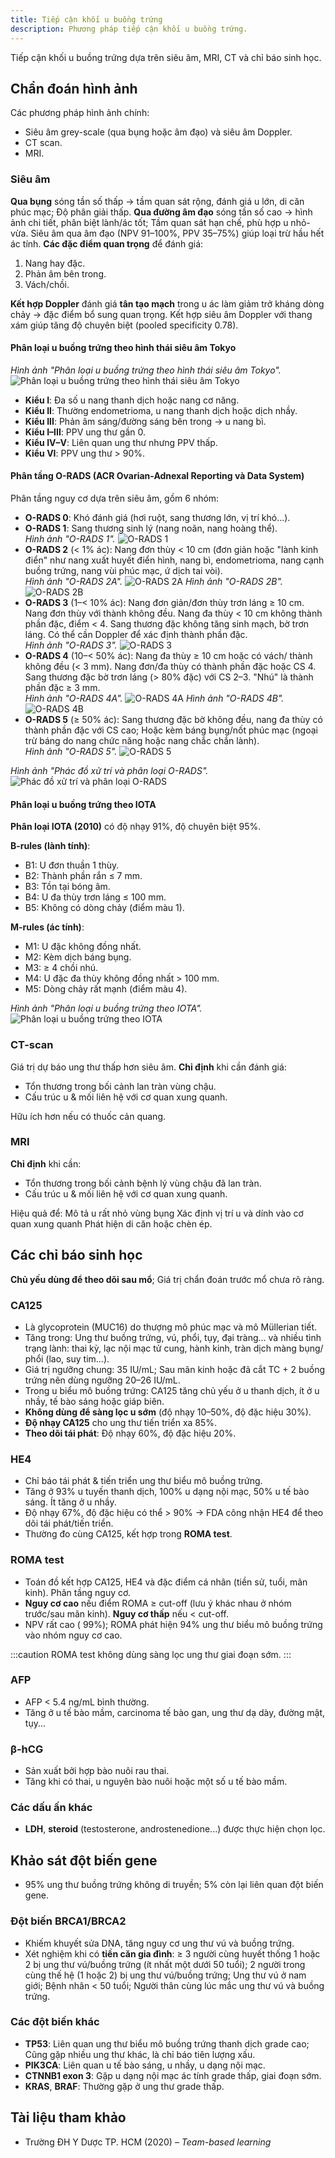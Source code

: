 ```yaml
---
title: Tiếp cận khối u buồng trứng
description: Phương pháp tiếp cận khối u buồng trứng.
---
```


Tiếp cận khối u buồng trứng dựa trên siêu âm, MRI, CT và chỉ báo sinh học.

## Chẩn đoán hình ảnh

Các phương pháp hình ảnh chính:

- Siêu âm grey-scale (qua bụng hoặc âm đạo) và siêu âm Doppler.
- CT scan.
- MRI.

### Siêu âm

**Qua bụng** sóng tần số thấp → tầm quan sát rộng, đánh giá u lớn, di căn phúc mạc; Độ phân giải thấp. **Qua đường âm đạo** sóng tần số cao → hình ảnh chi tiết, phân biệt lành/ác tốt; Tầm quan sát hạn chế, phù hợp u nhỏ-vừa. Siêu âm qua âm đạo (NPV 91–100%, PPV 35–75%) giúp loại trừ hầu hết ác tính. **Các đặc điểm quan trọng** để đánh giá:

1. Nang hay đặc.
2. Phản âm bên trong.
3. Vách/chồi.

**Kết hợp Doppler** đánh giá **tân tạo mạch** trong u ác làm giảm trở kháng dòng chảy → đặc điểm bổ sung quan trọng. Kết hợp siêu âm Doppler với thang xám giúp tăng độ chuyên biệt (pooled specificity 0.78).

#### Phân loại u buồng trứng theo hình thái siêu âm Tokyo

_Hình ảnh "Phân loại u buồng trứng theo hình thái siêu âm Tokyo"._
![Phân loại u buồng trứng theo hình thái siêu âm Tokyo](./_images/phuong-tien-tiep-can-u-buong-trung/phan-loai-u-buong-trung-theo-Tokyo.jpeg)

- **Kiểu I**: Đa số u nang thanh dịch hoặc nang cơ năng.
- **Kiểu II**: Thường endometrioma, u nang thanh dịch hoặc dịch nhầy.
- **Kiểu III**: Phản âm sáng/đường sáng bên trong → u nang bì.
- **Kiểu I–III**: PPV ung thư gần 0.
- **Kiểu IV–V**: Liên quan ung thư nhưng PPV thấp.
- **Kiểu VI**: PPV ung thư > 90%.

#### Phân tầng O-RADS (ACR Ovarian-Adnexal Reporting và Data System)

Phân tầng nguy cơ dựa trên siêu âm, gồm 6 nhóm:

- **O-RADS 0**: Khó đánh giá (hơi ruột, sang thương lớn, vị trí khó...).
- **O-RADS 1**: Sang thương sinh lý (nang noãn, nang hoàng thể).<br>
  _Hình ảnh "O-RADS 1"._
  ![O-RADS 1](./_images/phuong-tien-tiep-can-u-buong-trung/orads-1.png)
- **O-RADS 2** (< 1% ác): Nang đơn thùy < 10 cm (đơn giản hoặc "lành kinh điển" như nang xuất huyết điển hình, nang bì, endometrioma, nang cạnh buồng trứng, nang vùi phúc mạc, ứ dịch tai vòi).<br>
  _Hình ảnh "O-RADS 2A"._
  ![O-RADS 2A](./_images/phuong-tien-tiep-can-u-buong-trung/orads-2a.png)
  _Hình ảnh "O-RADS 2B"._
  ![O-RADS 2B](./_images/phuong-tien-tiep-can-u-buong-trung/orads-2b.png)
- **O-RADS 3** (1–< 10% ác): Nang đơn giản/đơn thùy trơn láng ≥ 10 cm. Nang đơn thùy với thành không đều. Nang đa thùy < 10 cm không thành phần đặc, điểm < 4. Sang thương đặc không tăng sinh mạch, bờ trơn láng. Có thể cần Doppler để xác định thành phần đặc.<br>
  _Hình ảnh "O-RADS 3"._
  ![O-RADS 3](./_images/phuong-tien-tiep-can-u-buong-trung/orads-3.png)
- **O-RADS 4** (10–< 50% ác): Nang đa thùy ≥ 10 cm hoặc có vách/ thành không đều (< 3 mm). Nang đơn/đa thùy có thành phần đặc hoặc CS 4. Sang thương đặc bờ trơn láng (> 80% đặc) với CS 2–3. "Nhú" là thành phần đặc ≥ 3 mm.<br>
  _Hình ảnh "O-RADS 4A"._
  ![O-RADS 4A](./_images/phuong-tien-tiep-can-u-buong-trung/orads-4a.png)
  _Hình ảnh "O-RADS 4B"._
  ![O-RADS 4B](./_images/phuong-tien-tiep-can-u-buong-trung/orads-4b.png)
- **O-RADS 5** (≥ 50% ác): Sang thương đặc bờ không đều, nang đa thùy có thành phần đặc với CS cao; Hoặc kèm báng bụng/nốt phúc mạc (ngoại trừ báng do nang chức năng hoặc nang chắc chắn lành).<br>
  _Hình ảnh "O-RADS 5"._
  ![O-RADS 5](./_images/phuong-tien-tiep-can-u-buong-trung/orads-5.png)

_Hình ảnh "Phác đồ xử trí và phân loại O-RADS"._
![Phác đồ xử trí và phân loại O-RADS](./_images/phuong-tien-tiep-can-u-buong-trung/orads-xu-tri-va-phan-loai.png)

#### Phân loại u buồng trứng theo IOTA

**Phân loại IOTA (2010)** có độ nhạy 91%, độ chuyên biệt 95%.

**B-rules (lành tính)**:

- B1: U đơn thuần 1 thùy.
- B2: Thành phần rắn ≤ 7 mm.
- B3: Tồn tại bóng âm.
- B4: U đa thùy trơn láng ≤ 100 mm.
- B5: Không có dòng chảy (điểm màu 1).

**M-rules (ác tính)**:

- M1: U đặc không đồng nhất.
- M2: Kèm dịch báng bụng.
- M3: ≥ 4 chồi nhú.
- M4: U đặc đa thùy không đồng nhất > 100 mm.
- M5: Dòng chảy rất mạnh (điểm màu 4).

_Hình ảnh "Phân loại u buồng trứng theo IOTA"._
![Phân loại u buồng trứng theo IOTA](./_images/phuong-tien-tiep-can-u-buong-trung/phan-loai-u-buong-trung-IOTA.jpeg)

### CT-scan

Giá trị dự báo ung thư thấp hơn siêu âm. **Chỉ định** khi cần đánh giá:

- Tổn thương trong bối cảnh lan tràn vùng chậu.
- Cấu trúc u & mối liên hệ với cơ quan xung quanh.

Hữu ích hơn nếu có thuốc cản quang.

### MRI

**Chỉ định** khi cần:

- Tổn thương trong bối cảnh bệnh lý vùng chậu đã lan tràn.
- Cấu trúc u & mối liên hệ với cơ quan xung quanh.

Hiệu quả để: Mô tả u rất nhỏ vùng bụng Xác định vị trí u và dính vào cơ quan xung quanh Phát hiện di căn hoặc chèn ép.

## Các chỉ báo sinh học

**Chủ yếu dùng để theo dõi sau mổ**; Giá trị chẩn đoán trước mổ chưa rõ ràng.

### CA125

- Là glycoprotein (MUC16) do thượng mô phúc mạc và mô Müllerian tiết.
- Tăng trong: Ung thư buồng trứng, vú, phổi, tụy, đại tràng... và nhiều tình trạng lành: thai kỳ, lạc nội mạc tử cung, hành kinh, tràn dịch màng bụng/ phổi (lao, suy tim...).
- Giá trị ngưỡng chung: 35 IU/mL; Sau mãn kinh hoặc đã cắt TC + 2 buồng trứng nên dùng ngưỡng 20–26 IU/mL.
- Trong u biểu mô buồng trứng: CA125 tăng chủ yếu ở u thanh dịch, ít ở u nhầy, tế bào sáng hoặc giáp biên.
- **Không dùng để sàng lọc u sớm** (độ nhạy 10–50%, độ đặc hiệu 30%).
- **Độ nhạy CA125** cho ung thư tiến triển xa 85%.
- **Theo dõi tái phát**: Độ nhạy 60%, độ đặc hiệu 20%.

### HE4

- Chỉ báo tái phát & tiến triển ung thư biểu mô buồng trứng.
- Tăng ở 93% u tuyến thanh dịch, 100% u dạng nội mạc, 50% u tế bào sáng. Ít tăng ở u nhầy.
- Độ nhạy 67%, độ đặc hiệu có thể > 90% → FDA công nhận HE4 để theo dõi tái phát/tiến triển.
- Thường đo cùng CA125, kết hợp trong **ROMA test**.

### ROMA test

- Toán đồ kết hợp CA125, HE4 và đặc điểm cá nhân (tiền sử, tuổi, mãn kinh). Phân tầng nguy cơ.
- **Nguy cơ cao** nếu điểm ROMA ≥ cut-off (lưu ý khác nhau ở nhóm trước/sau mãn kinh). **Nguy cơ thấp** nếu < cut-off.
- NPV rất cao ( 99%); ROMA phát hiện 94% ung thư biểu mô buồng trứng vào nhóm nguy cơ cao.

:::caution
ROMA test không dùng sàng lọc ung thư giai đoạn sớm.
:::

### AFP

- AFP < 5.4 ng/mL bình thường.
- Tăng ở u tế bào mầm, carcinoma tế bào gan, ung thư dạ dày, đường mật, tụy...

### β-hCG

- Sản xuất bởi hợp bào nuôi rau thai.
- Tăng khi có thai, u nguyên bào nuôi hoặc một số u tế bào mầm.

### Các dấu ấn khác

- **LDH**, **steroid** (testosterone, androstenedione...) được thực hiện chọn lọc.

## Khảo sát đột biến gene

- 95% ung thư buồng trứng không di truyền; 5% còn lại liên quan đột biến gene.

### Đột biến BRCA1/BRCA2

- Khiếm khuyết sửa DNA, tăng nguy cơ ung thư vú và buồng trứng.
- Xét nghiệm khi có **tiền căn gia đình**: ≥ 3 người cùng huyết thống 1 hoặc 2 bị ung thư vú/buồng trứng (ít nhất một dưới 50 tuổi); 2 người trong cùng thế hệ (1 hoặc 2) bị ung thư vú/buồng trứng; Ung thư vú ở nam giới; Bệnh nhân < 50 tuổi; Người thân cùng lúc mắc ung thư vú và buồng trứng.

### Các đột biến khác

- **TP53**: Liên quan ung thư biểu mô buồng trứng thanh dịch grade cao; Cũng gặp nhiều ung thư khác, là chỉ báo tiên lượng xấu.
- **PIK3CA**: Liên quan u tế bào sáng, u nhầy, u dạng nội mạc.
- **CTNNB1 exon 3**: Gặp u dạng nội mạc ác tính grade thấp, giai đoạn sớm.
- **KRAS**, **BRAF**: Thường gặp ở ung thư grade thấp.

## Tài liệu tham khảo

- Trường ĐH Y Dược TP. HCM (2020) – _Team-based learning_
